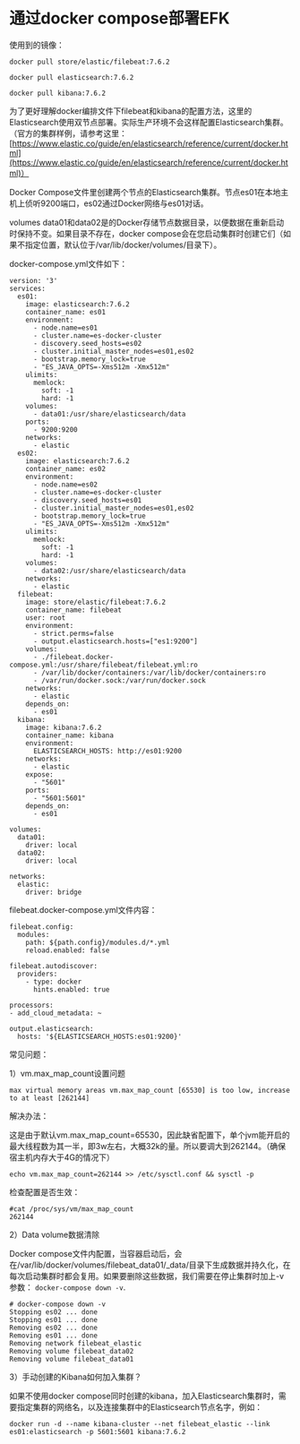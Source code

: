 # 通过docker compose部署EFK

使用到的镜像：

`docker pull store/elastic/filebeat:7.6.2`

`docker pull elasticsearch:7.6.2`

`docker pull kibana:7.6.2`

为了更好理解docker编排文件下filebeat和kibana的配置方法，这里的Elasticsearch使用双节点部署。实际生产环境不会这样配置Elasticsearch集群。（官方的集群样例，请参考这里：[https://www.elastic.co/guide/en/elasticsearch/reference/current/docker.html](https://www.elastic.co/guide/en/elasticsearch/reference/current/docker.html)）

Docker Compose文件里创建两个节点的Elasticsearch集群。节点es01在本地主机上侦听9200端口，es02通过Docker网络与es01对话。

volumes data01和data02是的Docker存储节点数据目录，以便数据在重新启动时保持不变。如果目录不存在，docker compose会在您启动集群时创建它们（如果不指定位置，默认位于/var/lib/docker/volumes/目录下）。

docker-compose.yml文件如下：

```text
version: '3'
services:
  es01:
    image: elasticsearch:7.6.2
    container_name: es01
    environment:
      - node.name=es01
      - cluster.name=es-docker-cluster
      - discovery.seed_hosts=es02
      - cluster.initial_master_nodes=es01,es02
      - bootstrap.memory_lock=true
      - "ES_JAVA_OPTS=-Xms512m -Xmx512m"
    ulimits:
      memlock:
        soft: -1
        hard: -1
    volumes:
      - data01:/usr/share/elasticsearch/data
    ports:
      - 9200:9200
    networks:
      - elastic
  es02:
    image: elasticsearch:7.6.2
    container_name: es02
    environment:
      - node.name=es02
      - cluster.name=es-docker-cluster
      - discovery.seed_hosts=es01
      - cluster.initial_master_nodes=es01,es02
      - bootstrap.memory_lock=true
      - "ES_JAVA_OPTS=-Xms512m -Xmx512m"
    ulimits:
      memlock:
        soft: -1
        hard: -1
    volumes:
      - data02:/usr/share/elasticsearch/data
    networks:
      - elastic
  filebeat:
    image: store/elastic/filebeat:7.6.2
    container_name: filebeat
    user: root
    environment:
      - strict.perms=false
      - output.elasticsearch.hosts=["es1:9200"]
    volumes:
      - ./filebeat.docker-compose.yml:/usr/share/filebeat/filebeat.yml:ro
      - /var/lib/docker/containers:/var/lib/docker/containers:ro
      - /var/run/docker.sock:/var/run/docker.sock
    networks:
      - elastic
    depends_on:
      - es01  
  kibana:
    image: kibana:7.6.2
    container_name: kibana
    environment:
      ELASTICSEARCH_HOSTS: http://es01:9200
    networks:
      - elastic
    expose:
      - "5601"
    ports:
      - "5601:5601"
    depends_on:
      - es01

volumes:
  data01:
    driver: local
  data02:
    driver: local

networks:
  elastic:
    driver: bridge
```

filebeat.docker-compose.yml文件内容：

```text
filebeat.config:
  modules:
    path: ${path.config}/modules.d/*.yml
    reload.enabled: false

filebeat.autodiscover:
  providers:
    - type: docker
      hints.enabled: true

processors:
- add_cloud_metadata: ~

output.elasticsearch:
  hosts: '${ELASTICSEARCH_HOSTS:es01:9200}'
```

常见问题：

1）vm.max\_map\_count设置问题

```text
max virtual memory areas vm.max_map_count [65530] is too low, increase to at least [262144]
```

解决办法：

这是由于默认vm.max\_map\_count=65530，因此缺省配置下，单个jvm能开启的最大线程数为其一半，即3w左右，大概32k的量。所以要调大到262144。（确保宿主机内存大于4G的情况下）

`echo vm.max_map_count=262144 >> /etc/sysctl.conf && sysctl -p`

检查配置是否生效：

```text
#cat /proc/sys/vm/max_map_count
262144
```

2）Data volume数据清除

Docker compose文件内配置，当容器启动后，会在/var/lib/docker/volumes/filebeat\_data01/\_data/目录下生成数据并持久化，在每次启动集群时都会复用。如果要删除这些数据，我们需要在停止集群时加上-v参数： `docker-compose down -v`.

```text
# docker-compose down -v
Stopping es02 ... done
Stopping es01 ... done
Removing es02 ... done
Removing es01 ... done
Removing network filebeat_elastic
Removing volume filebeat_data02
Removing volume filebeat_data01
```

3）手动创建的Kibana如何加入集群？

如果不使用docker compose同时创建的kibana，加入Elasticsearch集群时，需要指定集群的网络名，以及连接集群中的Elasticsearch节点名字，例如：

```text
docker run -d --name kibana-cluster --net filebeat_elastic --link es01:elasticsearch -p 5601:5601 kibana:7.6.2
```





